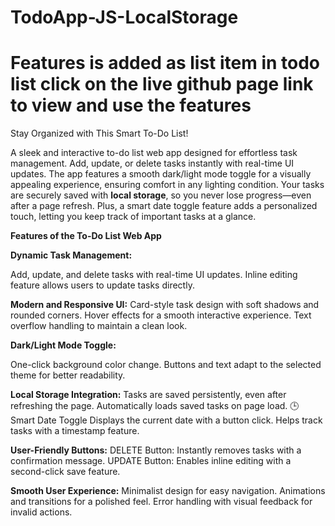 # TodoApp-JS-LocalStorage


# Features is added as list item in todo list click on the live github page link to view and use the features




Stay Organized with This Smart To-Do List!

A sleek and interactive to-do list web app designed for effortless task management. Add, update, or delete tasks instantly with real-time UI updates. The app features a smooth dark/light mode toggle for a visually appealing experience, ensuring comfort in any lighting condition. Your tasks are securely saved with **local storage**, so you never lose progress—even after a page refresh. Plus, a smart date toggle feature adds a personalized touch, letting you keep track of important tasks at a glance.



**Features of the To-Do List Web App**

**Dynamic Task Management:** 

Add, update, and delete tasks with real-time UI updates.
Inline editing feature allows users to update tasks directly.

**Modern and Responsive UI:**
Card-style task design with soft shadows and rounded corners.
Hover effects for a smooth interactive experience.
Text overflow handling to maintain a clean look.

**Dark/Light Mode Toggle:**

One-click background color change.
Buttons and text adapt to the selected theme for better readability.

**Local Storage Integration:**
Tasks are saved persistently, even after refreshing the page.
Automatically loads saved tasks on page load.
🕒 Smart Date Toggle
Displays the current date with a button click.
Helps track tasks with a timestamp feature.

**User-Friendly Buttons:**
DELETE Button: Instantly removes tasks with a confirmation message.
UPDATE Button: Enables inline editing with a second-click save feature.

**Smooth User Experience:**
Minimalist design for easy navigation.
Animations and transitions for a polished feel.
Error handling with visual feedback for invalid actions.
